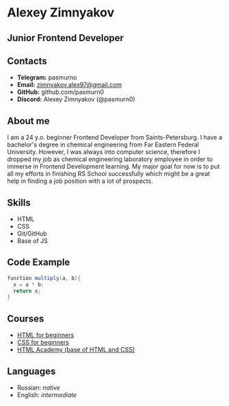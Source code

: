 # Alexey Zimnyakov
## Junior Frontend Developer

## Contacts
* **Telegram:** pasmurno
* **Email:** zimnyakov.alex97@gmail.com
* **GitHub:** github.com/pasmurn0
* **Discord:** Alexey Zimnyakov (@pasmurn0)

## About me
I am a 24 y.o. beginner Frontend Developer from Saints-Petersburg.
I have a bachelor's degree in chemical engineering from Far Eastern Federal University. However, I was always into computer science, therefore I dropped my job as chemical engineering laboratory employee in order to immerse in Frontend Development learning.
My major goal for now is to put all my efforts in finishing RS School successfully which might be a great help in finding a job position with a lot of prospects.

## Skills
* HTML
* CSS
* Git/GitHub
* Base of JS

## Code Example
```java script
function multiply(a, b){
  x = a * b;
  return x;
}
```

## Courses
* [HTML for beginners](https://code-basics.com/languages/html)
* [CSS for beginners](https://code-basics.com/languages/css)
* [HTML Academy (base of HTML and CSS)](https://htmlacademy.ru/)

## Languages
* Russian: *native*
* English: *intermediate*